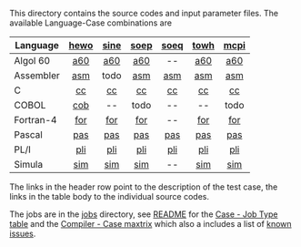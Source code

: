 This directory contains the source codes and input parameter files.
The available Language-Case combinations are

| Language | [hewo](README_hewo.md) | [sine](README_sine.md) | [soep](README_soep.md) | [soeq](README_soeq.md) | [towh](README_towh.md) | [mcpi](README_mcpi.md) |
| -------  | :--: | :--: | :--: | :--: | :--: | :--: |
| Algol 60  | [a60](hewo_a60.a60) | [a60](sine_a60.a60) | [a60](soep_a60.a60) | --                  | [a60](towh_a60.a60) | [a60](mcpi_a60.a60) |
| Assembler | [asm](hewo_asm.asm) | todo                | [asm](soep_asm.asm) | [asm](soeq_asm.asm) | [asm](towh_asm.asm) | [asm](mcpi_asm.asm) |
| C         |  [cc](hewo_cc.c)    |  [cc](sine_cc.c)    |  [cc](soep_cc.c)    |  [cc](soeq_cc.c)    |  [cc](towh_cc.c)    |  [cc](mcpi_cc.c)    |
| COBOL     | [cob](hewo_cob.cob) | --                  | todo                | --                  | --                  | todo                |
| Fortran-4 | [for](hewo_for.f)   | [for](sine_for.f)   | [for](soep_for.f)   | --                  | [for](towh_for.f)   | [for](mcpi_for.f)   |
| Pascal    | [pas](hewo_pas.pas) | [pas](sine_pas.pas) | [pas](soep_pas.pas) | [pas](soeq_pas.pas) | [pas](towh_pas.pas) | [pas](mcpi_pas.pas) |
| PL/I      | [pli](hewo_pli.pli) | [pli](sine_pli.pli) | [pli](soep_pli.pli) | [pli](soeq_pli.pli) | [pli](towh_pli.pli) | [pli](mcpi_pli.pli) |
| Simula    | [sim](hewo_sim.sim) | [sim](sine_sim.sim) | [sim](soep_sim.sim) | --                  | [sim](towh_sim.sim) | [sim](mcpi_sim.sim) |

The links in the header row point to the description of the test case,
the links in the table body to the individual source codes.

The jobs are in the [jobs](../jobs) directory, see
[README](../jobs/README.md) for the
[Case - Job Type table](../jobs/README.md#user-content-types)
and the
[Compiler - Case maxtrix](../jobs/README.md#user-content-jobs)
which also a includes a list of
[known issues](../jobs/README.md#user-content-issues).


